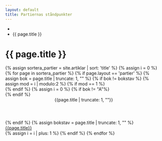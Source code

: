 ```yaml
--- 
layout: default 
title: Partiernas ståndpunkter 
---
```

<div class="container">
    <div class="row">
        <div class="col-md-8 col-md-offset-2">
            <ul class="breadcrumb">
                <li><a href="/"><i class="fa fa-home" aria-hidden="true"></i></a></li>
                <li class="active">{{ page.title }}</li>
            </ul>
        </div>
        <div class="col-md-8 col-md-offset-2">
            <h1 id="pageTitle">{{ page.title }}</h1>
        </div>
        <div class="col-md-8 col-md-offset-2">
            <div class="amneList">
            {% assign sortera_partier = site.artiklar | sort: 'title' %}
            {% assign i = 0 %}
            {% for page in sortera_partier %}
                {% if page.layout == 'partier'  %}
                    {% assign bok = page.title | truncate: 1, "" %}
                    {% if bok != bokstav  %}
                        {% assign mod = i | modulo:2 %}
                        {% if mod == 1 %}
                            <div class="listobjekt listline"></div>
                        {% endif %}
                        {% assign i = 0 %}
                        {% if bok != "A"%}
                            </div>
                        {% endif %}
                        <div class="bokstav">
                            <header>{{page.title | truncate: 1, ""}}</header>
                        </div>
                        <div class="listSection">
                    {% endif %}
                    {% assign bokstav = page.title | truncate: 1, "" %}
                    <div class="listobjekt">
                        <a href="{{ page.url }}">
                            <span>{{page.title}}</span>
                        </a>    
                    </div>
                    {% assign i = i | plus: 1 %}
                {% endif %}
            {% endfor %}
                <div class="listobjekt listline"></div>
            </div>
        </div>
    </div>
</div>
